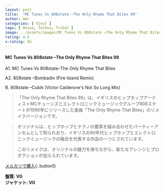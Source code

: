 ```yaml
---
layout: post
title:  "MC Tunes Vs 808state –The Only Rhyme That Bites 99"
author: mmr
categories: [ Vinyl ]
tags: [ House, Techno, Tribal ]
image: ../assets/images/MC Tunes Vs 808state –The Only Rhyme That Bites 99.jpg
rating: 4.5
v-rating: VG
---
```


#### MC Tunes Vs 808state –The Only Rhyme That Bites 99

A1. MC Tunes Vs 808state–The Only Rhyme That Bites

A2. 808state –Bombadin (Fire Island Remix)

B. 808state –Cubik (Victor Calderone's Not So Long Mix)

> 「The Only Rhyme That Bites 99」は、イギリスのヒップホップアーティストMCチューンズとエレクトロニックミュージックグループ808ステートが1990年にリリースした楽曲「The Only Rhyme That Bites」のリメイクバージョンです。

> オリジナルは、ヒップホップとテクノの要素を組み合わせたパーティーアンセムとして知られおり、イギリスの90年代ヒップホップとエレクトロニックミュージックの融合を代表する作品の一つとされています。

> このリメイクは、オリジナルの魅力を保ちながら、新たなアレンジとプロダクションが加えられています。


[メルカリで購入](https://jp.mercari.com/item/m96097722789){:.button1}


<div class="mt-4 mb-4 d-flex align-items-center">
<strong class="mr-1">盤質: VG</strong>
</div>
<div class="mt-4 mb-4 d-flex align-items-center">
<strong class="mr-1">ジャケット: VG</strong>
</div>